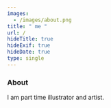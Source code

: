 ```yaml
---
images:
  - /images/about.png
title: " me "
url: /
hideTitle: true
hideExif: true
hideDate: true
type: single
---
```


### About

I am part time illustrator and artist.
